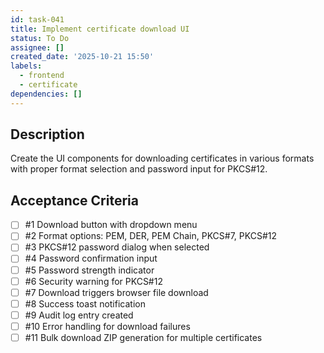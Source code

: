 ```yaml
---
id: task-041
title: Implement certificate download UI
status: To Do
assignee: []
created_date: '2025-10-21 15:50'
labels:
  - frontend
  - certificate
dependencies: []
---
```


## Description

<!-- SECTION:DESCRIPTION:BEGIN -->
Create the UI components for downloading certificates in various formats with proper format selection and password input for PKCS#12.
<!-- SECTION:DESCRIPTION:END -->

## Acceptance Criteria
<!-- AC:BEGIN -->
- [ ] #1 Download button with dropdown menu
- [ ] #2 Format options: PEM, DER, PEM Chain, PKCS#7, PKCS#12
- [ ] #3 PKCS#12 password dialog when selected
- [ ] #4 Password confirmation input
- [ ] #5 Password strength indicator
- [ ] #6 Security warning for PKCS#12
- [ ] #7 Download triggers browser file download
- [ ] #8 Success toast notification
- [ ] #9 Audit log entry created
- [ ] #10 Error handling for download failures
- [ ] #11 Bulk download ZIP generation for multiple certificates
<!-- AC:END -->
